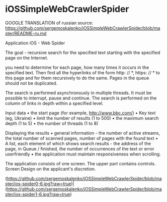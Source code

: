 # iOSSimpleWebCrawlerSpider




GOOGLE TRANSLATION of russian source: https://github.com/sergemoskalenko/iOSSimpleWebCrawlerSpider/blob/master/README-ru.md



Application iOS - Web Spider

The goal - recursive search for the specified text starting with the specified page on the Internet.

you need to determine for each page, how many times it occurs in the specified text.
Then find all the hyperlinks of the form http: // *, https: // * to this page and for them recursively
to do the same. Pages in the queue should not be duplicated.

The search is performed asynchronously in multiple threads. It must be possible to interrupt,
pause and continue. The search is performed on the column of links in depth
within a specified level.

Input data
• the start page (for example, http://www.bbc.com/)
• Key text (eg, Ukraine)
• limit the number of results (1 to 500)
• the maximum search depth (1 to 5)
• the number of threads (1 to 8)

Displaying the results
• general information - the number of active streams, the total number of scanned
pages, number of pages with the found text
• A list, each element of which shows search results - the address of the page, in
Queue / finished, the number of occurrences of the text or error userfriendly
• the application must maintain responsiveness when scrolling.

The application consists of one screen. The upper part contains controls.
Screen Design on the applicant's discretion.


(https://github.com/sergemoskalenko/iOSSimpleWebCrawlerSpider/blob/master/ios-spider0-6.jpg?raw=true)|(https://github.com/sergemoskalenko/iOSSimpleWebCrawlerSpider/blob/master/ios-spider1-6.jpg?raw=true)

